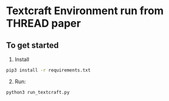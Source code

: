 # Textcraft Environment run from THREAD paper

## To get started
1. Install 
```bash
pip3 install -r requirements.txt
```

2. Run:
```bash
python3 run_textcraft.py
```




